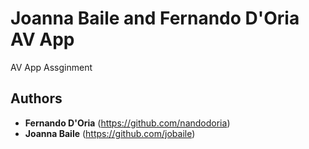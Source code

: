 # Joanna Baile and Fernando D'Oria AV App
AV App Assginment

## Authors
* **Fernando D'Oria** (https://github.com/nandodoria)
* **Joanna Baile** (https://github.com/jobaile)
